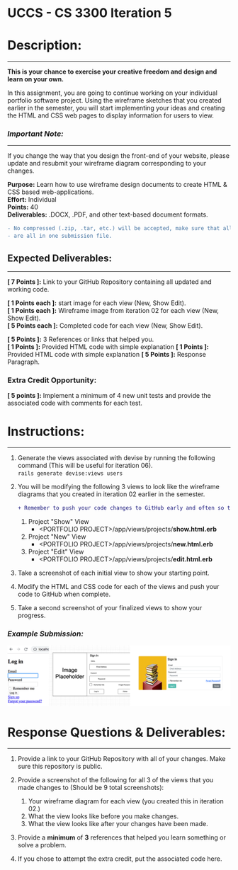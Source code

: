 # UCCS - CS 3300 Iteration 5

# Description:

---
**This is your chance to exercise your creative freedom and design and learn on your own.**

In this assignment, you are going to continue working on your individual portfolio software project. Using the wireframe 
sketches that you created earlier in the semester, you will start implementing your ideas and creating the HTML and CSS 
web pages to display information for users to view. <br>

### _Important  Note:_

---
If you change the way that you design the front-end of your website, please update and resubmit your wireframe diagram 
corresponding to your changes. <br>

**Purpose:** Learn how to use wireframe design documents to create HTML & CSS based web-applications.<br>
**Effort:** Individual <br>
**Points:** 40 <br>
**Deliverables:** .DOCX, .PDF, and other text-based document formats.

```diff 
- No compressed (.zip, .tar, etc.) will be accepted, make sure that all deliverables
- are all in one submission file.
 ```

## Expected Deliverables:

---
[//]: # (This deliverable is critical and MUST be included)
**[ 7 Points ]:** Link to your GitHub Repository containing all updated and working code.<br>

[//]: # (21 total points: 7 total points for each set of deliverables, there should be 3 images)
**[ 1  Points each ]:** start image for each view (New, Show Edit). <br>
**[ 1  Points each ]:** Wireframe image from iteration 02 for each view (New, Show Edit). <br>
**[ 5 Points each ]:** Completed code for each view (New, Show Edit). <br>

[//]: # (12 points for the write up)
**[ 5  Points ]:** 3 References or links that helped you. <br>
**[ 1  Points ]:** Provided HTML code with simple explanation
**[ 1  Points ]:** Provided HTML code with simple explanation
**[ 5 Points ]:** Response Paragraph. <br>

### Extra Credit Opportunity:

**[ 5 points ]:** Implement a minimum of 4 new unit tests and provide the associated code with comments for each test.


# Instructions:

---

1. Generate the views associated with devise by running the following command (This will be useful for iteration 06). <br>
   `rails generate devise:views users`


2. You will be modifying the following 3 views to look like the wireframe diagrams that you created in iteration 02 earlier in the semester. <br>
   ```diff
   + Remember to push your code changes to GitHub early and often so that you avoid losing completed work.
   ```
      1. Project "Show" View <br>
         - \<PORTFOLIO PROJECT\>/app/views/projects/**show.html.erb** <br> 
      2. Project "New" View <br>
         - \<PORTFOLIO PROJECT\>/app/views/projects/**new.html.erb** <br>
      3. Project "Edit" View <br>
         - \<PORTFOLIO PROJECT\>/app/views/projects/**edit.html.erb** <br>
      

3. Take a screenshot of each initial view to show your starting point.


4. Modify the HTML and CSS code for each of the views and push your code to GitHub when complete.<br>


5. Take a second screenshot of your finalized views to show your progress.

### _**Example Submission:**_
![](ExampleSubmission.png)


# Response Questions & Deliverables: 

---
1. Provide a link to your GitHub Repository with all of your changes. Make sure this repository is public.


2. Provide a screenshot of the following for all 3 of the views that you made changes to (Should be 9 total screenshots):
   1. Your wireframe diagram for each view (you created this in iteration 02.)
   2. What the view looks like before you make changes.
   3. What the view looks like after your changes have been made.

4. Provide a **minimum** of **3** references that helped you learn something or solve a problem.

4. If you chose to attempt the extra credit, put the associated code here.